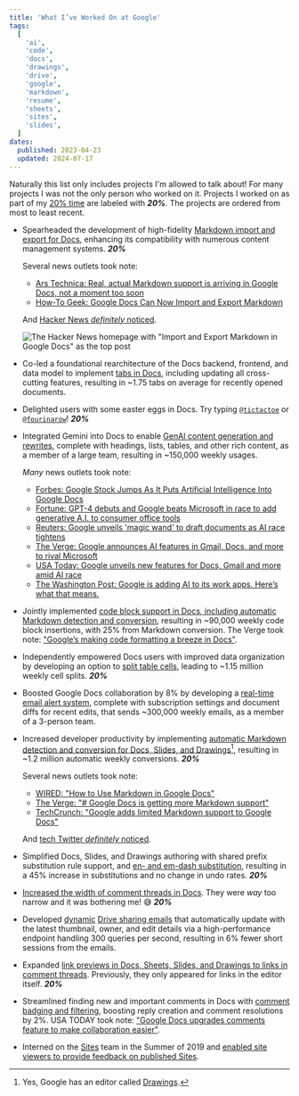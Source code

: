 ```yaml
---
title: 'What I’ve Worked On at Google'
tags:
  [
    'ai',
    'code',
    'docs',
    'drawings',
    'drive',
    'google',
    'markdown',
    'resume',
    'sheets',
    'sites',
    'slides',
  ]
dates:
  published: 2023-04-23
  updated: 2024-07-17
---
```


Naturally this list only includes projects I'm allowed to talk about! For many
projects I was not the only person who worked on it. Projects I worked on as
part of my
[20% time](https://builtin.com/software-engineering-perspectives/20-percent-time)
are labeled with **_20%_**. The projects are ordered from most to least recent.

- Spearheaded the development of high-fidelity
  [Markdown import and export for Docs](https://workspaceupdates.googleblog.com/2024/07/import-and-export-markdown-in-google-docs.html),
  enhancing its compatibility with numerous content management
  systems.&nbsp;**_20%_**

  Several news outlets took note:

  - [Ars Technica: Real, actual Markdown support is arriving in Google Docs, not a moment too soon](https://arstechnica.com/gadgets/2024/07/real-actual-markdown-support-is-arriving-in-google-docs-not-a-moment-too-soon)
  - [How-To Geek: Google Docs Can Now Import and Export Markdown](https://www.howtogeek.com/google-docs-markdown-import-export)

  And
  [Hacker News _definitely_ noticed](https://news.ycombinator.com/item?id=40982118).

  ![The Hacker News homepage with "Import and Export Markdown in Google Docs" as the top post]($docs-markdown-import-export-hn.png)

- Co-led a foundational rearchitecture of the Docs backend, frontend, and data
  model to implement
  [tabs in Docs](https://workspace.google.com/blog/product-announcements/new-generative-ai-and-security-innovations#:~:text=Tabs%20and%20personalization%20in%20Docs),
  including updating all cross-cutting features, resulting in ~1.75 tabs on
  average for recently opened documents.

- Delighted users with some easter eggs in Docs. Try typing
  [`@tictactoe`](https://www.instagram.com/reel/Cx3jQFbL072) or
  [`@fourinarow`](https://www.instagram.com/p/C2g0I3dt3LV)!&nbsp;**_20%_**

- Integrated Gemini into Docs to enable
  [GenAI content generation and rewrites](https://workspace.google.com/blog/product-announcements/generative-ai),
  complete with headings, lists, tables, and other rich content, as a member of
  a large team, resulting in ~150,000 weekly usages.

  _Many_ news outlets took note:

  - [Forbes: Google Stock Jumps As It Puts Artificial Intelligence Into Google Docs](https://www.forbes.com/sites/qai/2023/03/15/google-stock-jumps-as-it-unveils-new-ai-powered-tools-for-workspace)
  - [Fortune: GPT-4 debuts and Google beats Microsoft in race to add generative A.I. to consumer office tools](https://fortune.com/2023/03/14/gpt-4-debuts-and-google-beats-microsoft-in-race-to-add-generative-a-i-to-consumer-office-tools)
  - [Reuters: Google unveils 'magic wand' to draft documents as AI race tightens](https://www.reuters.com/technology/google-unveils-magic-wand-draft-documents-ai-race-tightens-2023-03-14)
  - [The Verge: Google announces AI features in Gmail, Docs, and more to rival Microsoft](https://www.theverge.com/2023/3/14/23639273/google-ai-features-docs-gmail-slides-sheets-workspace)
  - [USA Today: Google unveils new features for Docs, Gmail and more amid AI race](https://www.usatoday.com/story/tech/2023/03/14/google-ai-announcement-gmail-docs/11470811002)
  - [The Washington Post: Google is adding AI to its work apps. Here’s what that means.](https://www.washingtonpost.com/technology/2023/03/14/google-workspace-ai)

- Jointly implemented
  [code block support in Docs, including automatic Markdown detection and conversion](https://workspaceupdates.googleblog.com/2022/12/format-display-code-google-docs.html),
  resulting in ~90,000 weekly code block insertions, with 25% from Markdown
  conversion. The Verge took
  note:&nbsp;["Google’s making code formatting a breeze in Docs"](https://www.theverge.com/2022/12/14/23509936/google-docs-code-blocks-smart-canvas).

- Independently empowered Docs users with improved data organization by
  developing an option to
  [split table cells](https://workspaceupdates.googleblog.com/2022/10/split-table-cells-in-google-docs.html),
  leading to ~1.15 million weekly cell splits.&nbsp;**_20%_**

- Boosted Google Docs collaboration by 8% by developing a
  [real-time email alert system](https://workspaceupdates.googleblog.com/2022/07/edit-notifications-for-document-content-changes.html),
  complete with subscription settings and document diffs for recent edits, that
  sends ~300,000 weekly emails, as a member of a 3-person team.

- Increased developer productivity by implementing
  [automatic Markdown detection and conversion for Docs, Slides, and Drawings](https://workspaceupdates.googleblog.com/2022/03/compose-with-markdown-in-google-docs-on.html)[^1],
  resulting in ~1.2 million automatic weekly conversions.&nbsp;**_20%_**

  Several news outlets took note:

  - [WIRED: "How to Use Markdown in Google Docs"](https://www.wired.com/story/how-to-use-markdown-google-docs)
  - [The Verge: "# Google Docs is getting more Markdown support"](https://www.theverge.com/2022/3/29/23002138/google-docs-markdown-support-formatting-update)
  - [TechCrunch: "Google adds limited Markdown support to Google Docs"](https://techcrunch.com/2022/03/30/google-adds-limited-markdown-support-to-google-docs)

  And
  [tech Twitter _definitely_ noticed](https://twitter.com/TomerAberbach/status/1508895335200043021).

- Simplified Docs, Slides, and Drawings authoring with shared prefix
  substitution rule support, and
  [en- and em-dash substitution](https://twitter.com/googledocs/status/1471555730364846083),
  resulting in a 45% increase in substitutions and no change in undo
  rates.&nbsp;**_20%_**

- [Increased the width of comment threads in Docs](https://workspaceupdates.googleblog.com/2021/09/comment-size-increasing-in-google-docs.html).
  They were _way_ too narrow and it was bothering me!&nbsp;😅&nbsp;**_20%_**

- Developed
  [dynamic](https://blog.google/products/gmail/take-action-and-stay-up-to-date-with-dynamic-email-in-gmail)
  [Drive sharing emails](https://support.google.com/drive/answer/2494822) that
  automatically update with the latest thumbnail, owner, and edit details via a
  high-performance endpoint handling 300 queries per second, resulting in 6%
  fewer short sessions from the emails.

- Expanded
  [link previews in Docs, Sheets, Slides, and Drawings to links in comment threads](https://9to5google.com/2019/09/18/google-docs-link-previews).
  Previously, they only appeared for links in the editor itself.&nbsp;**_20%_**

- Streamlined finding new and important comments in Docs with
  [comment badging and filtering](https://workspaceupdates.googleblog.com/2021/02/improvements-for-locating-new-comments-important-conversations-google-docs.html),
  boosting reply creation and comment resolutions by 2%. USA TODAY took
  note:&nbsp;["Google Docs upgrades comments feature to make collaboration easier"](https://www.usatoday.com/story/tech/2021/02/23/google-docs-comments-feature-make-collaboration-easier/4554035001).

- Interned on the [Sites](https://sites.google.com) team in the Summer of 2019
  and
  [enabled site viewers to provide feedback on published Sites](https://workspaceupdates.googleblog.com/2019/11/feedback-google-sites.html).

[^1]: Yes, Google has an editor called [Drawings](https://drawings.google.com).
